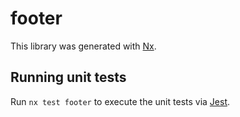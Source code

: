 # footer

This library was generated with [Nx](https://nx.dev).

## Running unit tests

Run `nx test footer` to execute the unit tests via [Jest](https://jestjs.io).
